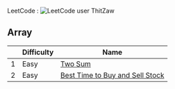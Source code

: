 LeetCode : ![LeetCode user ThitZaw](https://img.shields.io/badge/dynamic/json?style=social&labelColor=black&color=%23ffa116&label=Solved&query=solved&url=https%3A%2F%2Fleetcode-badge.vercel.app%2Fapi%2Fusers%2FThitZaw&logo=leetcode&logoColor=yellow)


## Array

|   | Difficulty   |Name                                           |
| ----------- | ----------- | ----------- |
|  1 | Easy         | [Two Sum](https://leetcode.com/problems/two-sum/)     |
|  2 | Easy         | [Best Time to Buy and Sell Stock](https://leetcode.com/problems/best-time-to-buy-and-sell-stock)                             |